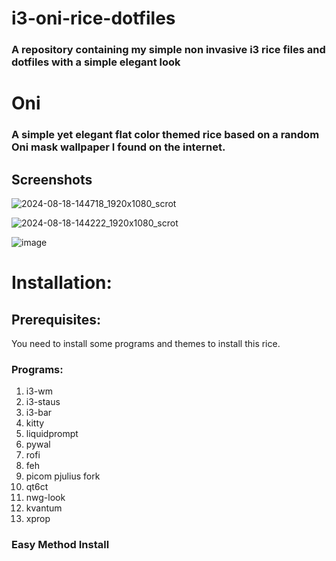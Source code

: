 # i3-oni-rice-dotfiles

### A repository containing my simple non invasive i3 rice files and  dotfiles with a simple elegant look

# Oni

### A simple yet elegant flat color themed rice based on a random Oni mask wallpaper I found on the internet.

## Screenshots
![2024-08-18-144718_1920x1080_scrot](https://github.com/user-attachments/assets/40310dc6-3081-4742-95c8-0bb508565263)

![2024-08-18-144222_1920x1080_scrot](https://github.com/user-attachments/assets/a6b6abcf-4c84-45c1-90f4-c6024242cb3b)

![image](https://github.com/user-attachments/assets/6a0e64a3-fc9e-46af-81f1-7913daebc43c)

# Installation:
## Prerequisites:
You need to install some programs and themes to install this rice. 

### Programs:
1. i3-wm
2. i3-staus
3. i3-bar
4. kitty
5. liquidprompt
6. pywal
7. rofi
8. feh
9. picom pjulius fork
10. qt6ct
11. nwg-look
12. kvantum
13. xprop

### Easy Method Install

